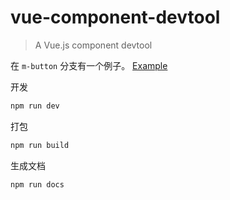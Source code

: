# vue-component-devtool

> A Vue.js component devtool

在 `m-button` 分支有一个例子。 
[Example](https://github.com/mengdu/vue-component-devtool/tree/m-button)

开发

```bat
npm run dev
```

打包

```bat
npm run build
```

生成文档

```bat
npm run docs
```